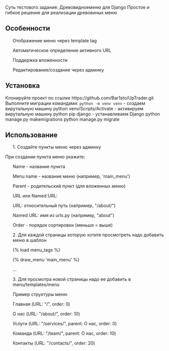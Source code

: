 Суть тестового задания: Древовидноеменю для Django
Простое и гибкое решение для реализации древовиных меню

<h2>Особенности</h2>
  <ul>Отображение меню через template tag</ul>
  <ul>Автоматическое определение активного URL</ul>
  <ul>Поддержка вложенности</ul>
  <ul>Редактирование/создание через админку</ul>

<h2>Установка</h2>
Клонируйте проект по ссылке https://github.com/Bar1sto/UpTrader.git
Выполните миграции командами:
<code>python -m venv venv</code> - создаем вирутальную машину
<span>python venv/Scripts/Activate</span> - активируем вирутальную машину
<span>python pip django</span> - устанавливаем Django
<span>python manage.py makemigrations</span>
<span>python manage.py migrate</span>

<h2>Использование</h2>
<ol>1. Создайте пункты меню через админку</ol>
<ol></ol>При создании пункта меню укажите:</ol>
<ol>Name - название пункта</ol>
<ol>Menu name - название меню (например, 'main_menu')</ol>
<ol>Parent - родительский пункт (для вложенных меню)</ol>
<ol>URL или Named URL:</ol>
<ol>URL: относительный путь (например, "/about/")</ol>
<ol>Named URL: имя из urls.py (например, "about")</ol>
<ol>Order - порядок сортировки (меньше = выше)</ol>
<ol>2. Для каждой страницы которую хотите просмотреть надо добавить меню в шаблон</ol>
<ol>{% load menu_tags %}</ol>
<ol><!DOCTYPE html></ol>
<ol><html></ol>
<ol><head></ol>
 <ol>   <title>Мой сайт</title></ol>
<ol></head></ol>
<ol><body></ol>
   <ol> {% draw_menu 'main_menu' %}</ol>
   <ol> ...</ol>
<ol></body></ol>
<ol></html></ol>
<ol>3. Для просмотра новой страницы надо ее добавить в menu/templates/menu</ol>
<ol>Пример структуры меню</ol>
<ol>Главная (URL: "/", order: 0)</ol>
<ol>О нас (URL: "/about/", order: 10)</ol>
<ol>Услуги (URL: "/services/", parent: О нас, order: 0)</ol>
<ol>Команда (URL: "/team/", parent: О нас, order: 10)</ol>
<ol>Контакты (URL: "/contacts/", order: 20)</ol>

